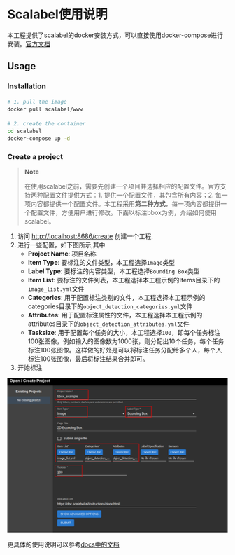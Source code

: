 # Scalabel使用说明

本工程提供了scalabel的docker安装方式，可以直接使用docker-compose进行安装。[官方文档](https://doc.scalabel.ai/setup.html)

## Usage

### Installation
```bash
# 1. pull the image
docker pull scalabel/www

# 2. create the container
cd scalabel
docker-compose up -d
```

### Create a project
> **Note**
>
> 在使用scalabel之前，需要先创建一个项目并选择相应的配置文件。官方支持两种配置文件提供方式：1. 提供一个配置文件，其包含所有内容；2. 每一项内容都提供一个配置文件。本工程采用**第二种方式**，每一项内容都提供一个配置文件，方便用户进行修改。下面以标注bbox为例，介绍如何使用scalabel。

1. 访问 [http://localhost:8686/create](http://localhost:8686/create) 创建一个工程.
2. 进行一些配置，如下图所示,其中
    - **Project Name**: 项目名称
    - **Item Type**: 要标注的文件类型，本工程选择`Image`类型
    - **Label Type**: 要标注的内容类型，本工程选择`Bounding Box`类型
    - **Item List**: 要标注的文件列表，本工程选择本工程示例的Items目录下的`image_list.yml`文件
    - **Categories**: 用于配置标注类别的文件，本工程选择本工程示例的categories目录下的`object_detection_categories.yml`文件
    - **Attributes**: 用于配置标注属性的文件，本工程选择本工程示例的attributes目录下的`object_detection_attributes.yml`文件
    - **Tasksize**: 用于配置每个任务的大小，本工程选择`100`，即每个任务标注100张图像，例如输入的图像数为1000张，则分配出10个任务，每个任务标注100张图像。这样做的好处是可以将标注任务分配给多个人，每个人标注100张图像，最后将标注结果合并即可。
3. 开始标注


![创建工程](./docs/imgs/scalabel_usage.png)

更具体的使用说明可以参考[docs中的文档](./docs)

